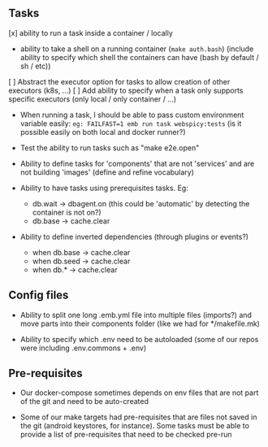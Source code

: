 ## Tasks

[x] ability to run a task inside a container / locally

* ability to take a shell on a running container (`make auth.bash`) (include ability to specify which shell the containers can have (bash by default / sh / etc))

[ ] Abstract the executor option for tasks to allow creation of other executors (k8s, ...)
[ ] Add ability to specify when a task only supports specific executors (only local / only container / ...)

* When running a task, I should be able to pass custom environment variable easily: `eg: FAILFAST=1 emb run task webspicy:tests` (is it possible easily on both local and docker runner?)

* Test the ability to run tasks such as "make e2e.open"

* Ability to define tasks for 'components' that are not 'services' and are not building 'images' (define and refine vocabulary)

* Ability to have tasks using prerequisites tasks. Eg:
  * db.wait -> dbagent.on (this could be 'automatic' by detecting the container is not on?)
  * db.base -> cache.clear

* Ability to define inverted dependencies (through plugins or events?)
  * when db.base -> cache.clear
  * when db.seed -> cache.clear
  * when db.* -> cache.clear

## Config files

* Ability to split one long .emb.yml file into multiple files (imports?) and move parts into their components folder (like we had for */makefile.mk)

* Ability to specify which .env need to be autoloaded (some of our repos were including .env.commons + .env)

## Pre-requisites

* Our docker-compose sometimes depends on env files that are not part of the git and need to be auto-created

* Some of our make targets had pre-requisites that are files not saved in the git (android keystores, for instance). Some tasks must be able to provide a list of pre-requisites that need to be checked pre-run
